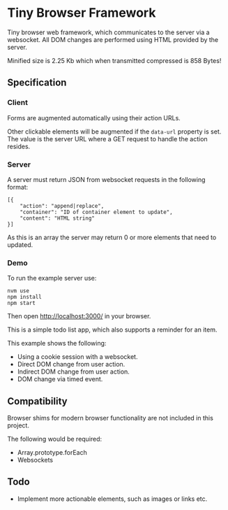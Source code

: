 # Tiny Browser Framework

Tiny browser web framework, which communicates to the server via a websocket. All DOM changes are performed using HTML provided by the server.

Minified size is 2.25 Kb which when transmitted compressed is 858 Bytes!

## Specification

### Client

Forms are augmented automatically using their action URLs.

Other clickable elements will be augmented if the `data-url` property is set. The value is the server URL where a GET request to handle the action resides.

### Server

A server must return JSON from websocket requests in the following format:

    [{
    	"action": "append|replace",
    	"container": "ID of container element to update",
    	"content": "HTML string"
    }]

As this is an array the server may return 0 or more elements that need to updated.

### Demo

To run the example server use:

    nvm use
    npm install
    npm start

Then open [http://localhost:3000/](http://localhost:3000/) in your browser.

This is a simple todo list app, which also supports a reminder for an item.

This example shows the following:

* Using a cookie session with a websocket.
* Direct DOM change from user action.
* Indirect DOM change from user action.
* DOM change via timed event.

## Compatibility

Browser shims for modern browser functionality are not included in this project.

The following would be required:

* Array.prototype.forEach
* Websockets

## Todo

* Implement more actionable elements, such as images or links etc.


